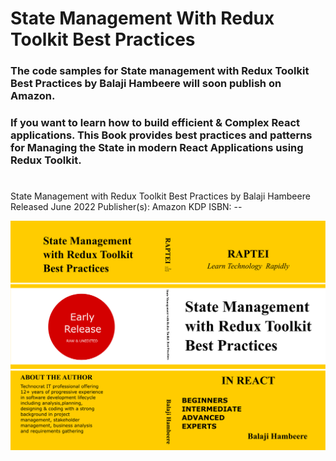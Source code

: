 # State Management With Redux Toolkit Best Practices

### The code samples for State management with  Redux Toolkit Best Practices by Balaji Hambeere will soon publish on Amazon.

### If you want to learn how to build efficient & Complex React applications. This Book provides best practices and patterns for Managing the State in modern React Applications using Redux Toolkit.

#

State Management with Redux Toolkit Best Practices
by Balaji Hambeere
Released June 2022
Publisher(s): Amazon KDP
ISBN: --

![State Management With Redux Toolkit Best Practices](Book-Cover.png)
